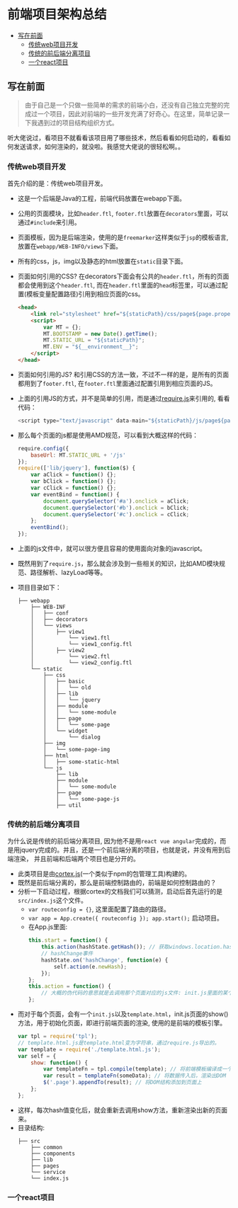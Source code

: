# 前端项目架构总结

<!-- vim-markdown-toc GFM -->
* [写在前面](#写在前面)
  * [传统web项目开发](#传统web项目开发)
  * [传统的前后端分离项目](#传统的前后端分离项目)
  * [一个react项目](#一个react项目)

<!-- vim-markdown-toc -->

## 写在前面

> 由于自己是一个只做一些简单的需求的前端小白，还没有自己独立完整的完成过一个项目，因此对前端的一些开发充满了好奇心。在这里，简单记录一下我遇到过的项目结构组织方式。

听大佬说过，看项目不就看看该项目用了哪些技术，然后看看如何启动的，看看如何发送请求，如何渲染的，就没啦。我感觉大佬说的很轻松啊。。

### 传统web项目开发

首先介绍的是：传统web项目开发。

* 这是一个后端是Java的工程，前端代码放置在webapp下面。
* 公用的页面模块，比如`header.ftl`, `footer.ftl`放置在`decorators`里面，可以通过`#include`来引用。
* 页面模板，因为是后端渲染，使用的是`freemarker`这样类似于`jsp`的模板语言, 放置在`webapp/WEB-INFO/views`下面。
* 所有的css，js，img以及静态的html放置在`static`目录下面。
* 页面如何引用的CSS? 在decorators下面会有公共的`header.ftl`，所有的页面都会使用到这个`header.ftl`, 而在`header.ftl`里面的`head`标签里，可以通过配置(模板变量配置路径)引用到相应页面的css。
	```html
	<head>
		<link rel="stylesheet" href="${staticPath}/css/page${page.properties['page.css']}.css" />
		<script>
			var MT = {};
			MT.BOOTSTAMP = new Date().getTime();
			MT.STATIC_URL = "${staticPath}";
			MT.ENV = "${__environment__}";
		</script>
	</head>
	```
* 页面如何引用的JS? 和引用CSS的方法一致，不过不一样的是，是所有的页面都用到了`footer.ftl`, 在`footer.ftl`里面通过配置引用到相应页面的JS。
* 上面的引用JS的方式，并不是简单的引用，而是通过[require.js](http://requirejs.org/)来引用的, 看看代码：
	```javascript
	<script type="text/javascript" data-main="${staticPath}/js/page${page.properties['page.javascript']}" src="https://cdn.bootcss.com/require.js/2.3.5/require.js"></script>
	```
* 那么每个页面的js都是使用AMD规范，可以看到大概这样的代码：
	```javascript
	require.config({
		baseUrl: MT.STATIC_URL + '/js'
	});
	require(['lib/jquery'], function($) {
		var aClick = function() {};
		var bClick = function() {};
		var cClick = function() {};
		var eventBind = function() {
			document.querySelector('#a').onclick = aClick;
			document.querySelector('#b').onclick = bClick;
			document.querySelector('#c').onclick = cClick;
		};
		eventBind();
	});
	```
* 上面的js文件中，就可以很方便且容易的使用面向对象的javascript。
* 既然用到了`require.js`，那么就会涉及到一些相关的知识，比如AMD模块规范、路径解析、lazyLoad等等。


* 项目目录如下：
	```text
	├── webapp
		├── WEB-INF
		│   ├── conf
		│   ├── decorators
		│   └── views
		│       ├── view1
		│      		└── view1.ftl
		│      		└── view1_config.ftl
		│       ├── view2
		│      		└── view2.ftl
		│     		└── view2_config.ftl
		└── static
			├── css
			│   ├── basic
			│   │   └── old
			│   ├── lib
			│   │   └── jquery
			│   ├── module
			│   │   └── some-module
			│   ├── page
			│   │   └── some-page
			│   └── widget
			│       └── dialog
			├── img
			│   └── some-page-img
			├── html
			│   ├── some-static-html
			└── js
				├── lib
				├── module
				│   └── some-module
				├── page
				│   └── some-page-js
				├── util
	```

### 传统的前后端分离项目

为什么说是传统的前后端分离项目, 因为他不是用`react vue angular`完成的，而是用jquery完成的。并且，还是一个前后端分离的项目，也就是说，并没有用到后端渲染， 并且前端和后端两个项目也是分开的。

* 此类项目是由[cortex.js](https://github.com/cortexjs/cortex)(一个类似于npm的包管理工具)构建的。
* 既然是前后端分离的，那么是前端控制路由的，前端是如何控制路由的？
* 分析一下启动过程，根据cortex的文档我们可以猜测，启动后首先运行的是`src/index.js`这个文件。
	* `var routeconfig = {}`, 这里面配置了路由的路径。
	* `var app = App.create({ routeconfig }); app.start();` 启动项目。
	* 在App.js里面:
		```javascript
		this.start = function() {
			this.action(hashState.getHash()); // 获取windows.location.hash
			// hashChange事件
			hashState.on('hashChange', function(e) {
				self.action(e.newHash);
			});
		};
		this.action = function() {
			// 大概的伪代码的意思就是去调用那个页面对应的js文件: init.js里面的某个函数(show/reshow)。
		};
		```
* 而对于每个页面，会有一个`init.js`以及`template.html`，init.js页面的show()方法，用于初始化页面，即进行前端页面的渲染, 使用的是前端的模板引擎。
	```javascript
	var tpl = require('tpl');
	// template.html.js是template.html变为字符串，通过require.js导出的。
	var template = require('./template.html.js');
	var self = {
		show: function() {
			var templateFn = tpl.compile(template); // 将前端模板编译成一个函数
			var result = templateFn(someData); // 将数据传入后，渲染出DOM
			$('.page').appendTo(result); // 将DOM结构添加到页面上
		};
	};
	```
* 这样，每次hash值变化后，就会重新去调用show方法，重新渲染出新的页面来。
* 目录结构:
    ```text
	├── src
		├── common
		├── components
		├── lib
		├── pages
		└── service
		└── index.js
    ```

### 一个react项目

